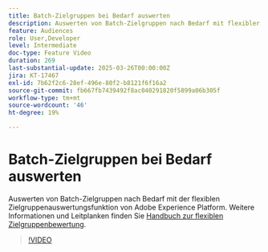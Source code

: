 ```yaml
---
title: Batch-Zielgruppen bei Bedarf auswerten
description: Auswerten von Batch-Zielgruppen nach Bedarf mit flexibler Zielgruppenauswertung.
feature: Audiences
role: User,Developer
level: Intermediate
doc-type: Feature Video
duration: 269
last-substantial-update: 2025-03-26T00:00:00Z
jira: KT-17467
exl-id: 7b62f2c6-28ef-496e-80f2-b8121f6f16a2
source-git-commit: fb667fb7439492f8ac040291820f5899a06b305f
workflow-type: tm+mt
source-wordcount: '46'
ht-degree: 19%

---
```


# Batch-Zielgruppen bei Bedarf auswerten

Auswerten von Batch-Zielgruppen nach Bedarf mit der flexiblen Zielgruppenauswertungsfunktion von Adobe Experience Platform. Weitere Informationen und Leitplanken finden Sie [Handbuch zur flexiblen Zielgruppenbewertung](https://experienceleague.adobe.com/en/docs/experience-platform/segmentation/methods/flexible-audience-evaluation).

>[!VIDEO](https://video.tv.adobe.com/v/3453640/?learn=on&enablevpops)
